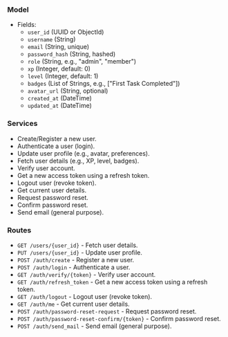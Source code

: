 ### Model
- Fields:
     - `user_id` (UUID or ObjectId)
     - `username` (String)
     - `email` (String, unique)
     - `password_hash` (String, hashed)
     - `role` (String, e.g., "admin", "member")
     - `xp` (Integer, default: 0)
     - `level` (Integer, default: 1)
     - `badges` (List of Strings, e.g., ["First Task Completed"])
     - `avatar_url` (String, optional)
     - `created_at` (DateTime)
     - `updated_at` (DateTime)

### Services
   - Create/Register a new user.
   - Authenticate a user (login).
   - Update user profile (e.g., avatar, preferences).
   - Fetch user details (e.g., XP, level, badges).
   - Verify user account.
   - Get a new access token using a refresh token.
   - Logout user (revoke token).
   - Get current user details.
   - Request password reset.
   - Confirm password reset.
   - Send email (general purpose).

   

### Routes
   - `GET /users/{user_id}` - Fetch user details.
   - `PUT /users/{user_id}` - Update user profile.
   - `POST /auth/create` - Register a new user.
   - `POST /auth/login` - Authenticate a user.
   - `GET /auth/verify/{token}` - Verify user account.
   - `GET /auth/refresh_token` - Get a new access token using a refresh token.
   - `GET /auth/logout` - Logout user (revoke token).
   - `GET /auth/me` - Get current user details.
   - `POST /auth/password-reset-request` - Request password reset.
   - `POST /auth/password-reset-confirm/{token}` - Confirm password reset.
   - `POST /auth/send_mail` - Send email (general purpose).
